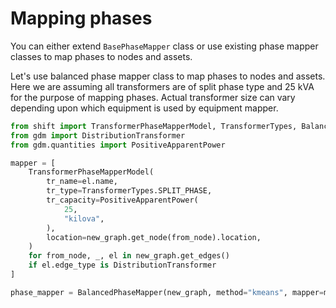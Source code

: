 # Mapping phases

You can either extend `BasePhaseMapper` class or use existing 
phase mapper classes to map phases to nodes and assets.

Let's use balanced phase mapper class to map phases to nodes and assets.
Here we are assuming all transformers are of split phase type and 25 kVA
for the purpose of mapping phases. Actual transformer size can vary depending 
upon which equipment is used by equipment mapper.


```python
from shift import TransformerPhaseMapperModel, TransformerTypes, BalancedPhaseMapper
from gdm import DistributionTransformer
from gdm.quantities import PositiveApparentPower

mapper = [
    TransformerPhaseMapperModel(
        tr_name=el.name,
        tr_type=TransformerTypes.SPLIT_PHASE,
        tr_capacity=PositiveApparentPower(
            25,
            "kilova",
        ),
        location=new_graph.get_node(from_node).location,
    )
    for from_node, _, el in new_graph.get_edges()
    if el.edge_type is DistributionTransformer
]

phase_mapper = BalancedPhaseMapper(new_graph, method="kmeans", mapper=mapper)
```